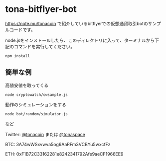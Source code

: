 # tona-bitflyer-bot

https://note.mu/tonacoin で紹介しているbitflyerでの仮想通貨取引botのサンプルコードです。

node.jsをインストールしたら、このディレクトリに入って、ターミナルから下記のコマンドを実行してください。

```
npm install
```

## 簡単な例

高値安値を取ってくる
```
node cryptowatch/cwsample.js
```
動作のシミュレーションをする
```
node bot/random/simulator.js
```
など

Twitter: [@tonacoin](https://twitter.com/tonacoin) または [@tonaspace](https://twitter.com/tonaspace)

BTC: 3A74wWSxvwva5og6AaRFm3VCBYu5wxcfFz

ETH: 0xF1B72C33162281e8242341792Afe9aeCF1966EE9
